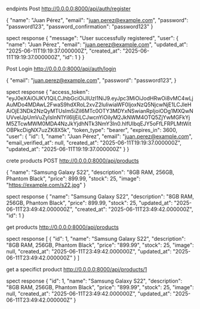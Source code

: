 

endpints
Post
http://0.0.0.0:8000/api/auth/register

{
  "name": "Juan Pérez",
  "email": "juan.perez@example.com",
  "password": "password123",
  "password_confirmation": "password123"
}

spect response
{
  "message": "User successfully registered",
  "user": {
    "name": "Juan Pérez",
    "email": "juan.perez@example.com",
    "updated_at": "2025-06-11T19:19:37.000000Z",
    "created_at": "2025-06-11T19:19:37.000000Z",
    "id": 1
  }
}

Post
Login
http://0.0.0.0:8000/api/auth/login

{
  "email": "juan.perez@example.com",
  "password": "password123",
}

spect response
{
  "access_token": "eyJ0eXAiOiJKV1QiLCJhbGciOiJIUzI1NiJ9.eyJpc3MiOiJodHRwOi8vMC4wLjAuMDo4MDAwL2FwaS9hdXRoL2xvZ2luIiwiaWF0IjoxNzQ5NjcwNjE1LCJleHAiOjE3NDk2NzQyMTUsIm5iZiI6MTc0OTY3MDYxNSwianRpIjoiODg1MXQwNUVvelJpUmVuZyIsInN1YiI6IjEiLCJwcnYiOiIyM2JkNWM4OTQ5ZjYwMGFkYjM5ZTcwMWM0MDA4NzJkYjdhNTk3NmY3In0.hIfUIbqEJY5oFfLFRPLMtWitOBPkcDigNX7uzZK8X5k",
  "token_type": "bearer",
  "expires_in": 3600,
  "user": {
    "id": 1,
    "name": "Juan Pérez",
    "email": "juan.perez@example.com",
    "email_verified_at": null,
    "created_at": "2025-06-11T19:19:37.000000Z",
    "updated_at": "2025-06-11T19:19:37.000000Z"
  }
}



crete products
POST
http://0.0.0.0:8000/api/products

{
  "name": "Samsung Galaxy S22",
  "description": "8GB RAM, 256GB, Phantom Black",
  "price": 899.99,
  "stock": 25,
  "image": "https://example.com/s22.jpg"
}

spect response
{
  "name": "Samsung Galaxy S22",
  "description": "8GB RAM, 256GB, Phantom Black",
  "price": 899.99,
  "stock": 25,
  "updated_at": "2025-06-11T23:49:42.000000Z",
  "created_at": "2025-06-11T23:49:42.000000Z",
  "id": 1
}


get products
http://0.0.0.0:8000/api/products


spect response
[
  {
    "id": 1,
    "name": "Samsung Galaxy S22",
    "description": "8GB RAM, 256GB, Phantom Black",
    "price": "899.99",
    "stock": 25,
    "image": null,
    "created_at": "2025-06-11T23:49:42.000000Z",
    "updated_at": "2025-06-11T23:49:42.000000Z"
  }
]

get a specifict product
http://0.0.0.0:8000/api/products/1

spect response
{
  "id": 1,
  "name": "Samsung Galaxy S22",
  "description": "8GB RAM, 256GB, Phantom Black",
  "price": "899.99",
  "stock": 25,
  "image": null,
  "created_at": "2025-06-11T23:49:42.000000Z",
  "updated_at": "2025-06-11T23:49:42.000000Z"
}

